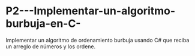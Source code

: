 # P2---Implementar-un-algoritmo-burbuja-en-C-
Implementar un algoritmo de ordenamiento burbuja usando C# que reciba un arreglo de números y los ordene.
